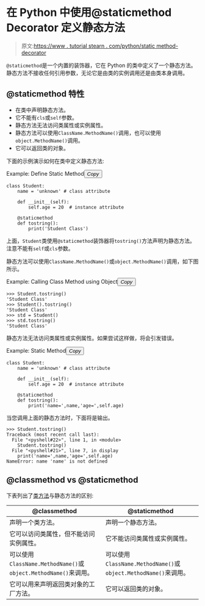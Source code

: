 # 在 Python 中使用@staticmethod Decorator 定义静态方法

> 原文:[https://www . tutorial stearn . com/python/static method-decorator](https://www.tutorialsteacher.com/python/staticmethod-decorator)

`@staticmethod`是一个内置的装饰器，它在 Python 的类中定义了一个静态方法。 静态方法不接收任何引用参数，无论它是由类的实例调用还是由类本身调用。

## @staticmethod 特性

*   在类中声明静态方法。
*   它不能有`cls`或`self`参数。
*   静态方法无法访问类属性或实例属性。
*   静态方法可以使用`ClassName.MethodName()`调用，也可以使用`object.MethodName()`调用。
*   它可以返回类的对象。

下面的示例演示如何在类中定义静态方法:

Example: Define Static Method<button class="copy-btn pull-right" title="Copy example code">*Copy*</button> 

```
class Student:
    name = 'unknown' # class attribute

    def __init__(self):
        self.age = 20  # instance attribute

    @staticmethod
    def tostring():
        print('Student Class') 
```

上面，`Student`类使用`@staticmethod`装饰器将`tostring()`方法声明为静态方法。 注意不能有`self`或`cls`参数。

静态方法可以使用`ClassName.MethodName()`或`object.MethodName()`调用，如下图所示。

Example: Calling Class Method using Object<button class="copy-btn pull-right" title="Copy example code">*Copy*</button> 

```
>>> Student.tostring()
'Student Class'
>>> Student().tostring() 
'Student Class'
>>> std = Student()
>>> std.tostring()
'Student Class' 
```

静态方法无法访问类属性或实例属性。如果尝试这样做，将会引发错误。

Example: Static Method<button class="copy-btn pull-right" title="Copy example code">*Copy*</button> 

```
class Student:
    name = 'unknown' # class attribute

    def __init__(self):
        self.age = 20  # instance attribute

    @staticmethod
    def tostring():
        print('name=',name,'age=',self.age) 
```

当您调用上面的静态方法时，下面将是输出。

```
>>> Student.tostring()
Traceback (most recent call last):
  File "<pyshell#22>", line 1, in <module>
    Student.tostring()
  File "<pyshell#21>", line 7, in display
    print('name=',name,'age=',self.age)
NameError: name 'name' is not defined 
```

## @classmethod vs @staticmethod

下表列出了[类方法](/python/classmethod-decorator)与静态方法的区别:

| @classmethod | @staticmethod |
| --- | --- |
| 声明一个类方法。 | 声明一个静态方法。 |
| 它可以访问类属性，但不能访问实例属性。 | 它不能访问类属性或实例属性。 |
| 可以使用`ClassName.MethodName()`或`object.MethodName()`来调用。 | 可以使用`ClassName.MethodName()`或`object.MethodName()`来调用。 |
| 它可以用来声明返回类对象的工厂方法。 | 它可以返回类的对象。 |***
